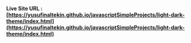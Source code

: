 #### Live Site URL : [https://yusufinaltekin.github.io/javascriptSimpleProjects/light-dark-theme/index.html](https://yusufinaltekin.github.io/javascriptSimpleProjects/light-dark-theme/index.html)
